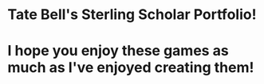 # Tate Bell's Sterling Scholar Portfolio!

# I hope you enjoy these games as much as I've enjoyed creating them!

